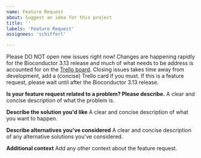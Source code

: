```yaml
---
name: Feature Request
about: Suggest an idea for this project
title: ''
labels: 'Feature Request'
assignees: 'schifferl'

---
```


Please DO NOT open new issues right now! Changes are happening rapidly for the
Bioconductor 3.13 release and much of what needs to be address is accounted for
on the [Trello board](https://trello.com/b/FdfktMns). Closing issues takes time
away from development, add a (concise) Trello card if you must. If this is a
feature request, please wait until after the Bioconductor 3.13 release.

**Is your feature request related to a problem? Please describe.**
A clear and concise description of what the problem is.

**Describe the solution you'd like**
A clear and concise description of what you want to happen.

**Describe alternatives you've considered**
A clear and concise description of any alternative solutions you've considered.

**Additional context**
Add any other context about the feature request.
